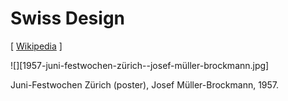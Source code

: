 # Swiss Design

[ [Wikipedia](https://en.wikipedia.org/wiki/International_Typographic_Style) ]

![][1957-juni-festwochen-zürich--josef-müller-brockmann.jpg]

Juni-Festwochen Zürich (poster), Josef Müller-Brockmann, 1957.

